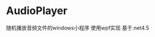 <!--
 * @Author: your name
 * @Date: 2021-09-24 22:11:18
 * @LastEditTime: 2021-09-24 22:22:37
 * @LastEditors: your name
 * @Description: In User Settings Edit
 * @FilePath: \undefinede:\code\C#\audio\README.md
-->
# AudioPlayer
随机播放音频文件的windows小程序
使用wpf实现 基于.net4.5

